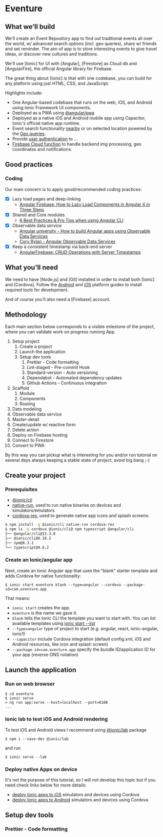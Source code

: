 # Eventure

## What we’ll build

We'll create an Event Repository app to find out traditional events all over the world, w/ advanced search options (incl. geo queries), share w/ friends and set reminder.
The aim of app is to store interesting events to give travel ideas, or discover new cultures and traditions.

We'll use [Ionic] for UI with [Angular], [Firestore] as Cloud db and [AngularFire], the official Angular library for Firebase.

The great thing about [Ionic] is that with one codebase, you can build for any platform using just HTML, CSS, and JavaScript.

Highlights include:

- One Angular-based codebase that runs on the web, iOS, and Android using Ionic Framework UI components.
- Deployed as a PWA using [@angular/pwa](https://angular.io/guide/service-worker-getting-started)
- Deployed as a native iOS and Android mobile app using Capacitor, Ionic's official native app runtime.
- Event search functionality [nearby](https://developer.mozilla.org/en-US/docs/Web/API/Geolocation_API) or on selected location powered by the [Geo queries](https://firebase.google.com/docs/firestore/solutions/geoqueries).
- Provide [user authentication](https://firebase.google.com/docs/auth/web/firebaseui) to ...
- [Firebase Cloud function](https://firebase.google.com/products/functions) to handle backend img processing, geo coordinates and notifications.

## Good practices

### Coding

Our main concern is to apply good/recommended coding practices:

- [x] Lazy load pages and deep-linking
  - [Angular Firebase: How to Lazy Load Components in Angular 4 in Three Steps](https://angularfirebase.com/lessons/how-to-lazy-load-components-in-angular-4-in-three-steps/)
- [x] Shared and Core modules
  - [6 Best Practices & Pro Tips when using Angular CLI](https://medium.com/@tomastrajan/6-best-practices-pro-tips-for-angular-cli-better-developer-experience-7b328bc9db81)
- [x] Observable data service
  - [Angular university - How to build Angular apps using Observable Data Services](https://blog.angular-university.io/how-to-build-angular2-apps-using-rxjs-observable-data-services-pitfalls-to-avoid/)
  - [Cory Rylan - Angular Observable Data Services](https://coryrylan.com/blog/angular-observable-data-services)
- [x] Keep a consistent timestamp via back-end server
  - [AngularFirebase: CRUD Operations with Server Timestamps](https://angularfirebase.com/lessons/firestore-advanced-usage-angularfire/#3-CRUD-Operations-with-Server-Timestamps)

## What you'll need

We need to have [Node.js] and [Git] installed in order to install both [Ionic] and [Cordova]. Follow the [Android](https://cordova.apache.org/docs/en/latest/guide/platforms/android/index.html) and [iOS](https://cordova.apache.org/docs/en/latest/guide/platforms/ios/index.html) platform guides to install required tools for development.

And of course you'll also need a [Firebase] account.

## Methodology

Each main section below corresponds to a visible milestone of the project, where you can validate work on progress running App.

1. Setup project
    1. Create a project
    1. Launch the application
    1. Setup dev tools
        1. Prettier - Code formatting
        1. Lint-staged - Pre-commit Hook
        1. Standard-version - Auto versioning
        1. Dependabot - Automated dependency updates
        1. Github Actions - Continuous integration
1. Scaffold
    1. Module
    1. Components
    1. Routing
1. Data modeling
1. Observable data service
1. Master-detail
1. Create/update w/ reactive form
1. Delete action
1. Deploy on Firebase hosting
1. Connect to Firestore
1. Convert to PWA

By this way you can pickup what is interesting for you and/or run tutorial on several days always keeping a stable state of project, avoid big bang ;-)

## Create your project

### Prerequisites

- [@ionic/cli](https://ionicframework.com/docs/cli)
- [native-run](https://www.npmjs.com/package/native-run), used to run native binaries on devices and simulators/emulators
- [cordova-res](https://www.npmjs.com/package/cordova-res), used to generate native app icons and splash screens:

```sh
$ npm install -g @ionic/cli native-run cordova-res
$ npm ls -g cordova @ionic/cli@ npm typescript @angular/cli                                      (master)eventure
├── @angular/cli@13.3.0
├── @ionic/cli@6.18.2
├── npm@8.3.1
└── typescript@4.6.2
```

### Create an Ionic/angular app

Next, create an Ionic Angular app that uses the “blank” starter template and adds Cordova for native functionality:

```
$ ionic start eventure blank --type=angular --cordova --package-id=com.eventure.app
```

That means:

- `ionic start` creates the app.
- `eventure` is the name we gave it.
- `blank` tells the Ionic CLI the template you want to start with. You can list available templates using [ionic start --list](https://ionicframework.com/docs/cli/commands/start#options)
- `--type=angular` type of project to start (e.g. angular, react, ionic-angular, ionic1)
- `--capacitor` include Cordova integration (default config.xml, iOS and Android resources, like icon and splash screen)
- `--package-id=com.eventure.app` specify the bundle ID/application ID for your app (reverse-DNS notation)

## Launch the application

### Run on web browser

```
$ cd eventure
$ ionic serve
> ng run app:serve --host=localhost --port=8100
...
```

### Ionic lab to test iOS and Android rendering

To test iOS and Android views I recommend using [@ionic/lab](https://www.npmjs.com/package/@ionic/lab) package

`$ npm i --save-dev @ionic/lab`

and run

```
$ ionic serve --lab
```

### Deploy native Apps on device

It's not the purpose of this tutorial, so I will not develop this topic but if you need check links below for more details:

- [deploy Ionic apps to iOS](https://ionicframework.com/docs/building/ios) simulators and devices using Cordova
- [deploy Ionic apps to Android](https://ionicframework.com/docs/building/android) simulators and devices using Cordova

## Setup dev tools

### Prettier - Code formatting